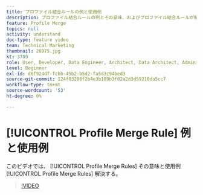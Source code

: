 ```yaml
---
title: プロファイル結合ルールの例と使用例
description: プロファイル結合ルールの例とその意味、およびプロファイル結合ルールが解決するユースケースについて説明します。
feature: Profile Merge
topics: null
activity: understand
doc-type: feature video
team: Technical Marketing
thumbnail: 28975.jpg
kt: 3709
role: User, Developer, Data Engineer, Architect, Data Architect, Admin, Leader
level: Beginner
exl-id: d6f924df-fcbb-45b2-b5d2-fa5d3c94bed3
source-git-commit: 124f03208f2b4e3b109b3f02a2d3d59210da5cc7
workflow-type: tm+mt
source-wordcount: '53'
ht-degree: 0%

---
```


# [!UICONTROL Profile Merge Rule] 例と使用例

このビデオでは、 [!UICONTROL Profile Merge Rules] その意味と使用例 [!UICONTROL Profile Merge Rules] 解決する。

>[!VIDEO](https://video.tv.adobe.com/v/28975/?quality=12)
